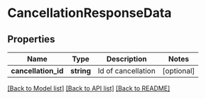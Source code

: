 # CancellationResponseData

## Properties
Name | Type | Description | Notes
------------ | ------------- | ------------- | -------------
**cancellation_id** | **string** | Id of cancellation | [optional] 

[[Back to Model list]](../../README.md#documentation-for-models) [[Back to API list]](../../README.md#documentation-for-api-endpoints) [[Back to README]](../../README.md)

